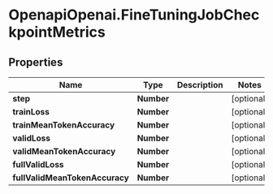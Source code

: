 # OpenapiOpenai.FineTuningJobCheckpointMetrics

## Properties

Name | Type | Description | Notes
------------ | ------------- | ------------- | -------------
**step** | **Number** |  | [optional] 
**trainLoss** | **Number** |  | [optional] 
**trainMeanTokenAccuracy** | **Number** |  | [optional] 
**validLoss** | **Number** |  | [optional] 
**validMeanTokenAccuracy** | **Number** |  | [optional] 
**fullValidLoss** | **Number** |  | [optional] 
**fullValidMeanTokenAccuracy** | **Number** |  | [optional] 


